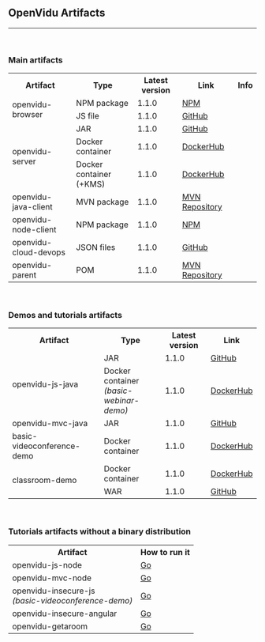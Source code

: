 <h2 id="section-title">OpenVidu Artifacts</h2>
<hr>

<br>
<h3>Main artifacts</h3>

<table class="artifact-table">

  <tr>
    <th>Artifact</th>
    <th>Type</th>
    <th>Latest version</th>
    <th>Link</th>
    <th class="last-table-col">Info</th>
  </tr>
  
  <tr>
    <td rowspan="2">openvidu-browser</td>
    <td>NPM package</td>
    <td>1.1.0</td>
    <td><a class="" href="https://www.npmjs.com/package/openvidu-browser" target="_blank">NPM</a></td>
    <td rowspan="2" class="last-table-col"><i data-toggle="tooltip" data-placement="right" title="OpenVidu client side. It is a library for the browser. It allows you to control your videos and sessions directly from your client's browsers" class="icon ion-information-circled"></i></td>
  </tr>
  <tr>
    <td>JS file</td>
    <td>1.1.0</td>
    <td><a class="" href="https://github.com/OpenVidu/openvidu/releases" target="_blank">GitHub</a></td>
  </tr>
  
  <tr>
    <td rowspan="3">openvidu-server</td>
    <td>JAR</td>
    <td>1.1.0</td>
    <td><a class="" href="https://github.com/OpenVidu/openvidu/releases" target="_blank">GitHub</a></td>
    <td rowspan="3" class="last-table-col"><i data-toggle="tooltip" data-placement="right" title="OpenVidu server side. It receives the remote procedure calls from openvidu-browser and manage all the media streams operations. YOU DON'T HAVE TO MAKE DIRECT USE OF IT. Just to run it!" class="icon ion-information-circled"></i></td>
  </tr>
  <tr>
    <td>Docker container</td>
    <td>1.1.0</td>
    <td><a class="" href="https://hub.docker.com/r/openvidu/openvidu-server/tags/" target="_blank">DockerHub</a></td>
  </tr>
    <tr>
    <td>Docker container (+KMS)</td>
    <td>1.1.0</td>
    <td><a class="" href="https://hub.docker.com/r/openvidu/openvidu-server-kms/tags/" target="_blank">DockerHub</a></td>
  </tr>
  
  <tr>
    <td>openvidu-java-client</td>
    <td>MVN package</td>
    <td>1.1.0</td>
    <td><a class="" href="https://mvnrepository.com/artifact/io.openvidu/openvidu-java-client/1.0.1-beta.3" target="_blank">MVN Repository</a></td>
    <td class="last-table-col"><i data-toggle="tooltip" data-placement="right" title="Library for your JAVA server. It makes easier the retrieval of the necessary params from OpenVidu Server for securing your application (sessionIds and tokens). It is a simple alternative to the REST API" class="icon ion-information-circled"></i></td>
  </tr>
  
  <tr>
    <td>openvidu-node-client</td>
    <td>NPM package</td>
    <td>1.1.0</td>
    <td><a class="" href="https://www.npmjs.com/package/openvidu-node-client" target="_blank">NPM</a></td>
    <td class="last-table-col"><i data-toggle="tooltip" data-placement="right" title="Library for your NODE server. It makes easier the retrieval of the necessary params from OpenVidu Server for securing your application (sessionIds and tokens). It is a simple alternative to the REST API" class="icon ion-information-circled"></i></td>
  </tr>

  <tr>
    <td>openvidu-cloud-devops</td>
    <td>JSON files</td>
    <td>1.1.0</td>
    <td><a class="" href="https://github.com/OpenVidu/openvidu-cloud-devops/releases" target="_blank">GitHub</a></td>
    <td class="last-table-col"><i data-toggle="tooltip" data-placement="right" title="Configuration files for automatic launching of OpenVidu Server and OpenVidu Demos in AWS CloudFormation" class="icon ion-information-circled"></i></td>
  </tr>

  <tr>
    <td>openvidu-parent</td>
    <td>POM</td>
    <td>1.1.0</td>
        <td><a class="" href="https://mvnrepository.com/artifact/io.openvidu/openvidu-parent/1.0.0-beta.3" target="_blank">MVN Repository</a></td>
    <td class="last-table-col"><i data-toggle="tooltip" data-placement="right" title="Maven multi-module project parent. It makes easy the management of versions, dependencies and plugins of all OpenVidu artifacts" class="icon ion-information-circled"></i></td>
  </tr>
  
</table>

<br>
<h3>Demos and tutorials artifacts</h3>

<table class="artifact-table">

  <tr>
    <th>Artifact</th>
    <th>Type</th>
    <th>Latest version</th>
    <th>Link</th>
  </tr>
  
  <tr>
    <td rowspan="2">openvidu-js-java</td>
    <td>JAR</td>
    <td>1.1.0</td>
    <td><a class="" href="https://github.com/OpenVidu/openvidu-tutorials/releases" target="_blank">GitHub</a></td>
  </tr>
  <tr>
    <td>Docker container<br><em>(basic-webinar-demo)</em></td>
    <td>1.1.0</td>
    <td><a class="" href="https://hub.docker.com/r/openvidu/basic-webinar-demo/tags/" target="_blank">DockerHub</a></td>
  </tr>
  
  <tr>
    <td>openvidu-mvc-java</td>
    <td>JAR</td>
    <td>1.1.0</td>
    <td><a class="" href="https://github.com/OpenVidu/openvidu-tutorials/releases" target="_blank">GitHub</a></td>
  </tr>
  
  <tr>
    <td>basic-videoconference-demo</td>
    <td>Docker container</td>
    <td>1.1.0</td>
    <td><a class="" href="https://hub.docker.com/r/openvidu/basic-videoconference-demo/tags/" target="_blank">DockerHub</a></td>
  </tr>

  <tr>
    <td rowspan="2">classroom-demo</td>
    <td>Docker container</td>
    <td>1.1.0</td>
    <td><a class="" href="https://hub.docker.com/r/openvidu/classroom-demo/tags/" target="_blank">DockerHub</a></td>
  </tr>
  <tr>
    <td>WAR</td>
    <td>1.1.0</td>
    <td><a class="" href="https://github.com/OpenVidu/classroom-demo/releases" target="_blank">GitHub</a></td>
  </tr>
  
</table>


<br>
<h3>Tutorials artifacts without a binary distribution</h3>

<table class="artifact-table">

  <tr>
    <th>Artifact</th>
    <th>How to run it</th>
  </tr>
  
  <tr>
    <td>openvidu-js-node</td>
    <td><a href="/docs/tutorials/openvidu-js-node/#running-this-tutorial" target="_blank">Go</a></td>
  </tr>
  
  <tr>
    <td>openvidu-mvc-node</td>
    <td><a href="/docs/tutorials/openvidu-mvc-node/#running-this-tutorial" target="_blank">Go</a></td>
  </tr>

  <tr>
    <td>openvidu-insecure-js<br><em>(basic-videoconference-demo)</em></td>
    <td><a href="/docs/tutorials/openvidu-insecure-js/#running-this-tutorial" target="_blank">Go</a></td>
  </tr>

  <tr>
    <td>openvidu-insecure-angular</td>
    <td><a href="/docs/tutorials/openvidu-insecure-angular/#running-this-tutorial" target="_blank">Go</a></td>
  </tr>

  <tr>
    <td>openvidu-getaroom</td>
    <td><a href="/docs/tutorials/openvidu-getaroom/#running-this-tutorial" target="_blank">Go</a></td>
  </tr>
  
</table>

<script>
var mobileWidth = 767;
  var width = window.innerWidth
  || document.documentElement.clientWidth
  || document.body.clientWidth;
  if (width <= mobileWidth) {
    function changePlacement(tooltip) {
        tooltip.setAttribute('data-placement', 'left');
    }
    var tooltips = document.getElementsByClassName('ion-information-circled');
    for(i = 0; i < tooltips.length; i++) {
        changePlacement(tooltips[i]);
    }
  }
</script>
